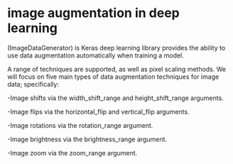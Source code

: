 # image augmentation in deep learning
(ImageDataGenerator) is Keras deep learning library provides the ability to use data augmentation automatically when training a model.

A range of techniques are supported, as well as pixel scaling methods. We will focus on five main types of data augmentation techniques for image data; specifically:

-Image shifts via the width_shift_range and height_shift_range arguments.

-Image flips via the horizontal_flip and vertical_flip arguments.

-Image rotations via the rotation_range argument.

-Image brightness via the brightness_range argument.

-Image zoom via the zoom_range argument.

